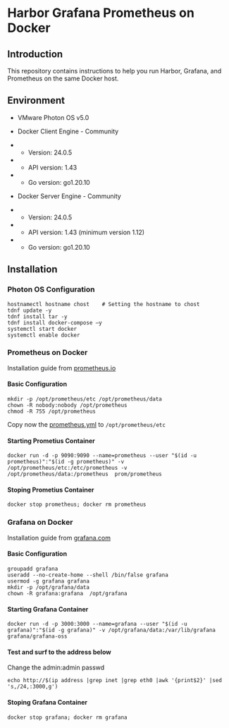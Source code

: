 # Harbor Grafana Prometheus on Docker
## Introduction
This repository contains instructions to help you run Harbor, Grafana, and Prometheus on the same Docker host. <br>

## Environment
* VMware Photon OS v5.0
* Docker Client Engine - Community
* * Version: 24.0.5
* * API version: 1.43
* * Go version: go1.20.10

* Docker Server Engine - Community
* * Version: 24.0.5
* * API version: 1.43 (minimum version 1.12)
* * Go version: go1.20.10

## Installation
### Photon OS Configuration
```
hostnamectl hostname chost    # Setting the hostname to chost
tdnf update -y 
tdnf install tar -y 
tdnf install docker-compose –y 
systemctl start docker 
systemctl enable docker
```

### Prometheus on Docker
Installation guide from [prometheus.io](https://prometheus.io/docs/prometheus/latest/installation/)
#### Basic Configuration
```
mkdir -p /opt/prometheus/etc /opt/prometheus/data
chown -R nobody:nobody /opt/prometheus
chmod -R 755 /opt/prometheus
```
Copy now the [prometheus.yml](Harbor_Grafana_Prometheus_on_Docker/etc/prometheus.yml) to `/opt/prometheus/etc`

#### Starting Prometius Container
```
docker run -d -p 9090:9090 --name=prometheus --user "$(id -u prometheus)":"$(id -g prometheus)" -v /opt/prometheus/etc:/etc/prometheus -v /opt/prometheus/data:/prometheus  prom/prometheus
```
#### Stoping Prometius Container
```
docker stop prometheus; docker rm prometheus
```

### Grafana on Docker
Installation guide from [grafana.com](https://grafana.com/docs/grafana/latest/setup-grafana/installation/docker)
#### Basic Configuration
```
groupadd grafana
useradd --no-create-home --shell /bin/false grafana
usermod -g grafana grafana
mkdir -p /opt/grafana/data
chown -R grafana:grafana  /opt/grafana
```
#### Starting Grafana Container
```
docker run -d -p 3000:3000 --name=grafana --user "$(id -u grafana)":"$(id -g grafana)" -v /opt/grafana/data:/var/lib/grafana  grafana/grafana-oss
```
#### Test and surf to the address below
Change the admin:admin passwd
```
echo http://$(ip address |grep inet |grep eth0 |awk '{print$2}' |sed 's,/24,:3000,g')
```
#### Stoping Grafana Container
```
docker stop grafana; docker rm grafana
```
